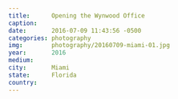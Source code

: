 ```yaml
---
title:  	Opening the Wynwood Office
caption:
date:   	2016-07-09 11:43:56 -0500
categories: photography
img:		photography/20160709-miami-01.jpg
year:		2016
medium:
city:		Miami
state:		Florida
country:
---
```

